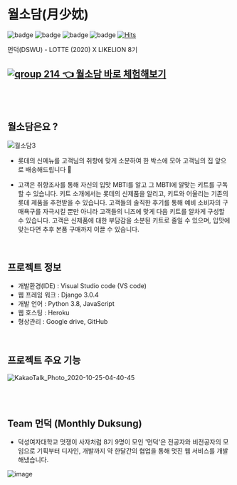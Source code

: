 # 월소담(月少妉)


![badge](https://img.shields.io/github/repo-size/Lotte-Duksung/wolsodam) ![badge](https://img.shields.io/github/last-commit/Lotte-Duksung/wolsodam) ![badge](https://img.shields.io/github/stars/Lotte-Duksung/wolsodam?style=social) ![badge](https://img.shields.io/github/watchers/Lotte-Duksung/wolsodam?style=social)
[![Hits](https://hits.seeyoufarm.com/api/count/incr/badge.svg?url=https%3A%2F%2Fgithub.com%2FLotte-Duksung%2Fwolsodam&count_bg=%23AA7357&title_bg=%23555555&icon=&icon_color=%23E7E7E7&title=hits&edge_flat=false)](https://hits.seeyoufarm.com)
<p> 먼덕(DSWU) - LOTTE (2020) X LIKELION 8기 </p>

## <a href= "">![qroup 214](https://user-images.githubusercontent.com/56240088/97092198-e180c300-167c-11eb-910e-690cc810f026.png) 👈 월소담 바로 체험해보기
  </a>

<br><br>

## 월소담은요 ?
![월소담3](https://user-images.githubusercontent.com/56240088/97092204-ec3b5800-167c-11eb-9f84-b0ce40d8cbe6.png)
- 롯데의 신메뉴를 고객님의 취향에 맞게 소분하여 한 박스에 모아 고객님의 집 앞으로 배송해드립니다 🎁 

- 고객은 취향조사를 통해 자신의 입맛 MBTI를 알고 그 MBTI에 알맞는 키트를 구독할 수 있습니다. 키트 소개에서는 롯데의 신제품을 알리고, 키트와 어울리는 기존의 롯데 제품을 추천받을 수 있습니다. 고객들의 솔직한 후기를 통해 예비 소비자의 구매욕구를 자극시킬 뿐만 아니라 고객들의 니즈에 맞게 다음 키트를 알차게 구성할 수 있습니다. 고객은 신제품에 대한 부담감을 소분된 키트로 줄일 수 있으며, 입맛에 맞는다면 추후 본품 구매까지 이끌 수 있습니다.
<br>


## 프로젝트 정보

- 개발환경(IDE) : Visual Studio code (VS code)
- 웹 프레임 워크 : Django 3.0.4
- 개발 언어 : Python 3.8, JavaScript
- 웹 호스팅 : Heroku
- 형상관리 : Google drive, GitHub


<br>

## 프로젝트 주요 기능

![KakaoTalk_Photo_2020-10-25-04-40-45](https://user-images.githubusercontent.com/56240088/97092195-dcbc0f00-167c-11eb-853e-f5dc76bb0581.jpeg)




<br>
<br>

## Team 먼덕 (Monthly Duksung)

- 덕성여자대학교 멋쟁이 사자처럼 8기 9명이 모인 '먼덕'은 전공자와 비전공자의 모임으로 기획부터 디자인, 개발까지 약 한달간의 협업을 통해 멋진 웹 서비스를 개발해냈습니다.

![image](https://user-images.githubusercontent.com/56240088/97092245-6ec41780-167d-11eb-83b0-9d66408e6dde.png)
